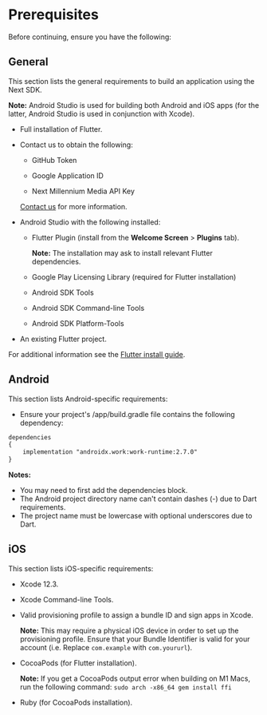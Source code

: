 # Prerequisites

Before continuing, ensure you have the following:

## General

This section lists the general requirements to build an application using the Next SDK.

**Note:** Android Studio is used for building both Android and iOS apps (for the latter, Android Studio is used in conjunction with Xcode).

- Full installation of Flutter.

- Contact us to obtain the following:

    - GitHub Token

    - Google Application ID

    - Next Millennium Media API Key

    [Contact us](https://nextmillennium.io/) for more information.

- Android Studio with the following installed:

    - Flutter Plugin (install from the **Welcome Screen** > **Plugins** tab). 
    
        **Note:** The installation may ask to install relevant Flutter dependencies.

    - Google Play Licensing Library (required for Flutter installation)

    - Android SDK Tools

    - Android SDK Command-line Tools

    - Android SDK Platform-Tools 

- An existing Flutter project. 

For additional information see the [Flutter install guide](https://docs.flutter.dev/get-started/install).

## Android

This section lists Android-specific requirements:

- Ensure your project's /app/build.gradle file contains the following dependency:

```xml
dependencies
{
    implementation "androidx.work:work-runtime:2.7.0"
}
```

**Notes:**

- You may need to first add the dependencies block.
- The Android project directory name can't contain dashes (-) due to Dart requirements. 
- The project name must be lowercase with optional underscores due to Dart.

## iOS

This section lists iOS-specific requirements:

- Xcode 12.3.
- Xcode Command-line Tools.
- Valid provisioning profile to assign a bundle ID and sign apps in Xcode. 

    **Note:** This may require a physical iOS device in order to set up the provisioning profile. Ensure that your Bundle Identifier is valid for your account (i.e. Replace `com.example` with `com.yoururl`).

- CocoaPods (for Flutter installation). 

    **Note:** If you get a CocoaPods output error when building on M1 Macs, run the following command: `sudo arch -x86_64 gem install ffi`

- Ruby (for CocoaPods installation).
